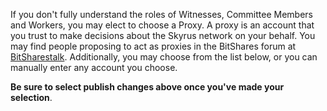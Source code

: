 If you don't fully understand the roles of Witnesses, Committee Members and Workers, you may elect to choose a Proxy. A proxy is an account that you trust to make decisions about the Skyrus network on your behalf. You may find people proposing to act as proxies in the BitShares forum at [BitSharestalk](https://bitsharestalk.org/index.php/board,75.0.html). Additionally, you may choose from the list below, or you can manually enter any account you choose.

**Be sure to select publish changes above once you've made your selection**.
